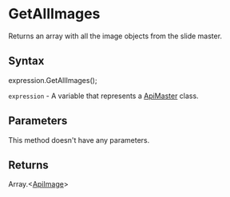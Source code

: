 # GetAllImages

Returns an array with all the image objects from the slide master.

## Syntax

expression.GetAllImages();

`expression` - A variable that represents a [ApiMaster](../ApiMaster.md) class.

## Parameters

This method doesn't have any parameters.

## Returns

Array.<[ApiImage](../../ApiImage/ApiImage.md)>